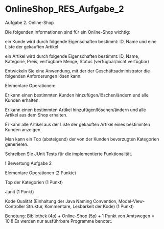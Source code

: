 # OnlineShop_RES_Aufgabe_2

Aufgabe 2. Online-Shop

Die folgenden Informationen sind für ein Online-Shop wichtig: 

ein Kunde wird durch folgende Eigenschaften bestimmt: ID, Name und eine Liste der gekauften Artikel

ein Artikel wird durch folgende Eigenschaften bestimmt: ID, Name, Kategorie, Preis, verfügbare Menge, Status (verfügbar/nicht verfügbar) 


Entwickeln Sie eine Anwendung, mit der der Geschäftsadministrator die folgenden Anforderungen lösen kann:

Elementare Operationen:

Er kann einen bestimmten Kunden hinzufügen/löschen/ändern und alle Kunden erhalten.

Er kann einen bestimmten Artikel hinzufügen/löschen/ändern und alle Artikel aus dem Shop erhalten.

Er kann alle Artikel aus der Liste der gekauften Artikel eines bestimmten Kunden anzeigen. 

Man kann ein Top (absteigend) der von der Kunden bevorzugten Kategorien generieren.

Schreiben Sie JUnit Tests für die implementierte Funktionalität. 


! Bewertung Aufgabe 2

Elementare Operationen (2 Punkte)

Top der Kategorien (1 Punkt)

Junit (1 Punkt)

Kode Qualität (Einhaltung der Java Naming Convention, Model-View-Controller Struktur, Kommentare, Lesbarkeit der Kode) (1 Punkt)

Benotung: 
Bibliothek (4p) + Online-Shop (5p) + 1 Punkt von Amtswegen = 10
!! Es werden nur ausführbare Programme benotet.
